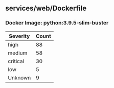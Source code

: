 ## services/web/Dockerfile

### Docker Image: python:3.9.5-slim-buster
| Severity | Count |
|----------|-------|
| high | 88 |
| medium | 58 |
| critical | 30 |
| low | 5 |
| Unknown | 9 |